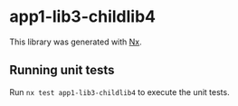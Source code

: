 # app1-lib3-childlib4

This library was generated with [Nx](https://nx.dev).

## Running unit tests

Run `nx test app1-lib3-childlib4` to execute the unit tests.
